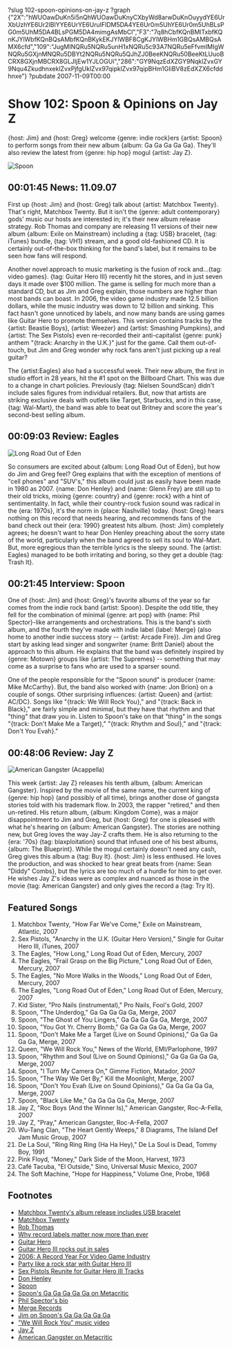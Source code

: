 ?slug 102-spoon-opinions-on-jay-z
?graph {"2X":"hWUOawDuKn5i5nQhWUOawDuKnyCXbyWd8arwDuKnOuyydYE6UrXbUzhYE6Ur2IBlYYE6UrYE6UruIFlDM5DA4YE6Ur0m5UhYE6Ur0m5UhBLsPG0m5UhM5DA4BLsPGM5DA4mimgAsMbCl","F3":"7q8hCbfKQnBMlTxbfKQnKJYlWbfKQnBQsAMbfKQnBKykEKJYlWBF8CgKJYlWBHm1GBQsAMBQsAMX6cfd","109":"JugMINQRu5NQRu5unH1xNQRu5c93A7NQRu5eFfvmIMIgWNQRu5GXjnMNQRu5DBYt2NQRu5NQRu5QJhZJ0BeeKNQRu50BeeKtLUuoBCRX8GXjnMBCRX8GLJIjEw1YJLOGUi","286":"GY9NqzEdXZGY9NqklZvxGY9Nqu4ZkudhnxeklZvxPjfgUklZvx97qipklZvx97qipBHm1GIiBV8zEdXZX6cfddhnxe"}
?pubdate 2007-11-09T00:00

# Show 102: Spoon & Opinions on Jay Z
{host: Jim} and {host: Greg} welcome {genre: indie rock}ers {artist: Spoon} to perform songs from their new album {album: Ga Ga Ga Ga Ga}. They'll also review the latest from {genre: hip hop} mogul {artist: Jay Z}.

![Spoon](//static.soundopinions.org/images/2007/spoon.jpg)

## 00:01:45 News: 11.09.07
First up {host: Jim} and {host: Greg} talk about {artist: Matchbox Twenty}. That's right, Matchbox Twenty. But it isn't the {genre: adult contemporary} gods' music our hosts are interested in; it's their new album release strategy. Rob Thomas and company are releasing 11 versions of their new album {album: Exile on Mainstream} including a {tag: USB} bracelet, {tag: iTunes} bundle, {tag: VH1} stream, and a good old-fashioned CD. It is certainly out-of-the-box thinking for the band's label, but it remains to be seen how fans will respond.

Another novel approach to music marketing is the fusion of rock and...{tag: video games}. {tag: Guitar Hero III} recently hit the stores, and in just seven days it made over $100 million. The game is selling for much more than a standard CD, but as Jim and Greg explain, those numbers are higher than most bands can boast. In 2006, the video game industry made 12.5 billion dollars, while the music industry was down to 12 billion and sinking. This fact hasn't gone unnoticed by labels, and now many bands are using games like Guitar Hero to promote themselves. This version contains tracks by the {artist: Beastie Boys}, {artist: Weezer} and {artist: Smashing Pumpkins}, and {artist: The Sex Pistols} even re-recorded their anti-capitalist {genre: punk} anthem "{track: Anarchy in the U.K.}" just for the game. Call them out-of-touch, but Jim and Greg wonder why rock fans aren't just picking up a real guitar?

The {artist:Eagles} also had a successful week. Their new album, the first in studio effort in 28 years, hit the #1 spot on the Billboard Chart. This was due to a change in chart policies. Previously {tag: Nielsen SoundScan} didn't include sales figures from individual retailers. But, now that artists are striking exclusive deals with outlets like Target, Starbucks, and in this case, {tag: Wal-Mart}, the band was able to beat out Britney and score the year's second-best selling album.

## 00:09:03 Review: Eagles
![Long Road Out of Eden](//static.soundopinions.org/assets/102/F30.jpg "1208210099/1208209658")

So consumers are excited about {album: Long Road Out of Eden}, but how do Jim and Greg feel? Greg explains that with the exception of mentions of "cell phones" and "SUV's," this album could just as easily have been made in 1980 as 2007. {name: Don Henley} and {name: Glenn Frey} are still up to their old tricks, mixing {genre: country} and {genre: rock} with a hint of sentimentality. In fact, while their country-rock fusion sound was radical in the {era: 1970s}, it's the norm in {place: Nashville} today. {host: Greg} hears nothing on this record that needs hearing, and recommends fans of the band check out their {era: 1990} greatest hits album. {host: Jim} completely agrees; he doesn't want to hear Don Henley preaching about the sorry state of the world, particularly when the band agreed to sell its soul to Wal-Mart. But, more egregious than the terrible lyrics is the sleepy sound. The {artist: Eagles} managed to be both irritating and boring, so they get a double {tag: Trash It}.

## 00:21:45 Interview: Spoon
One of {host: Jim} and {host: Greg}'s favorite albums of the year so far comes from the indie rock band {artist: Spoon}. Despite the odd title, they fell for the combination of minimal {genre: art pop} with {name: Phil Spector}-like arrangements and orchestrations. This is the band's sixth album, and the fourth they've made with indie label {label: Merge} (also home to another indie success story -- {artist: Arcade Fire}). Jim and Greg start by asking lead singer and songwriter {name: Britt Daniel} about the approach to this album. He explains that the band was definitely inspired by {genre: Motown} groups like {artist: The Supremes} -- something that may come as a surprise to fans who are used to a sparser sound.

One of the people responsible for the "Spoon sound" is producer {name: Mike McCarthy}. But, the band also worked with {name: Jon Brion} on a couple of songs. Other surprising influences: {artist: Queen} and {artist: AC/DC}. Songs like "{track: We Will Rock You}," and "{track: Back in Black}," are fairly simple and minimal, but they have that rhythm and that "thing" that draw you in. Listen to Spoon's take on that "thing" in the songs "{track: Don't Make Me a Target}," "{track: Rhythm and Soul}," and "{track: Don't You Evah}." 

## 00:48:06 Review: Jay Z
![American Gangster (Acappella)](//static.soundopinions.org/assets/102/2860.jpg "112080/268930924")

This week {artist: Jay Z} releases his tenth album, {album: American Gangster}. Inspired by the movie of the same name, the current king of {genre: hip hop} (and possibly of all time), brings another dose of gangsta stories told with his trademark flow. In 2003, the rapper "retired," and then un-retired. His return album, {album: Kingdom Come}, was a major disappointment to Jim and Greg, but {host: Greg} for one is pleased with what he's hearing on {album: American Gangster}. The stories are nothing new, but Greg loves the way Jay-Z crafts them. He is also returning to the {era: '70s} {tag: blaxploitation} sound that infused one of his best albums, {album: The Blueprint}. While the mogul certainly doesn't need any cash, Greg gives this album a {tag: Buy It}. {host: Jim} is less enthused. He loves the production, and was shocked to hear great beats from {name: Sean "Diddy" Combs}, but the lyrics are too much of a hurdle for him to get over. He wishes Jay Z's ideas were as complex and nuanced as those in the movie {tag: American Gangster} and only gives the record a {tag: Try It}.

## Featured Songs
1. Matchbox Twenty, "How Far We've Come," Exile on Mainstream, Atlantic, 2007
2. Sex Pistols, "Anarchy in the U.K. (Guitar Hero Version)," Single for Guitar Hero III, iTunes, 2007
3. The Eagles, "How Long," Long Road Out of Eden, Mercury, 2007
4. The Eagles, "Frail Grasp on the Big Picture," Long Road Out of Eden, Mercury, 2007
5. The Eagles, "No More Walks in the Woods," Long Road Out of Eden, Mercury, 2007
6. The Eagles, "Long Road Out of Eden," Long Road Out of Eden, Mercury, 2007
7. Kid Sister, "Pro Nails (instrumental)," Pro Nails, Fool's Gold, 2007
8. Spoon, "The Underdog," Ga Ga Ga Ga Ga, Merge, 2007
9. Spoon, "The Ghost of You Lingers," Ga Ga Ga Ga Ga, Merge, 2007
10. Spoon, "You Got Yr. Cherry Bomb," Ga Ga Ga Ga Ga, Merge, 2007
11. Spoon, "Don't Make Me a Target (Live on Sound Opinions)," Ga Ga Ga Ga Ga, Merge, 2007 
12. Queen, "We Will Rock You," News of the World, EMI/Parlophone, 1997
13. Spoon, "Rhythm and Soul (Live on Sound Opinions)," Ga Ga Ga Ga Ga, Merge, 2007
14. Spoon, "I Turn My Camera On," Gimme Fiction, Matador, 2007
15. Spoon, "The Way We Get By," Kill the Moonlight, Merge, 2007
16. Spoon, "Don't You Evah (Live on Sound Opinions)," Ga Ga Ga Ga Ga, Merge, 2007 
17. Spoon, "Black Like Me," Ga Ga Ga Ga Ga, Merge, 2007
18. Jay Z, "Roc Boys (And the Winner Is)," American Gangster, Roc-A-Fella, 2007
19. Jay Z, "Pray," American Gangster, Roc-A-Fella, 2007
20. Wu-Tang Clan, "The Heart Gently Weeps," 8 Diagrams, The Island Def Jam Music Group, 2007
21. De La Soul, "Ring Ring Ring (Ha Ha Hey)," De La Soul is Dead, Tommy Boy, 1991
22. Pink Floyd, "Money," Dark Side of the Moon, Harvest, 1973
23. Café Tacuba, "El Outside," Sino, Universal Music Mexico, 2007
24. The Soft Machine, "Hope for Happiness," Volume One, Probe, 1968


## Footnotes
- [Matchbox Twenty's album release includes USB bracelet](http://usatoday30.usatoday.com/life/music/news/2007-10-17-usb-rockers_N.htm)
- [Matchbox Twenty](http://www.matchboxtwenty.com/)
- [Rob Thomas](http://www.robthomasmusic.com/)
- [Why record labels matter now more than ever](http://money.cnn.com/2007/11/02/magazines/fortune/matchbox.fortune/index.htm)
- [Guitar Hero](http://www.guitarhero.com/)
- [Guitar Hero III rocks out in sales](http://variety.com/2007/digital/news/guitar-hero-iii-rocks-out-in-sales-1117975431)
- [2006: A Record Year For Video Game Industry](http://www.cbsnews.com/stories/2007/01/12/business/main2357605.shtml)
- [Party like a rock star with Guitar Hero III](http://www.msnbc.msn.com/id/21657240/)
- [Sex Pistols Reunite for Guitar Hero III Tracks](http://www.wired.com/gamelife/2007/09/sex-pistols-reu/)
- [Don Henley](http://www.donhenley.com/)
- [Spoon](http://www.spoontheband.com/)
- [Spoon's Ga Ga Ga Ga Ga on Metacritic](http://www.metacritic.com/music/artists/spoon/gagagagaga?q=ga%20ga%20ga%20ga%20ga)
- [Phil Spector's bio](http://www.history-of-rock.com/spector_producer.htm)
- [Merge Records](http://www.mergerecords.com/)
- [Jim on Spoon's Ga Ga Ga Ga Ga](http://www.jimdero.com/News2007/spincontroljuly8.htm)
- ["We Will Rock You" music video](http://www.youtube.com/watch?v=iikKzQwgBJc)
- [Jay Z](http://lifeandtimes.com)
- [American Gangster on Metacritic](http://www.metacritic.com/music/artists/jayz/americangangster?q=jay-z)
